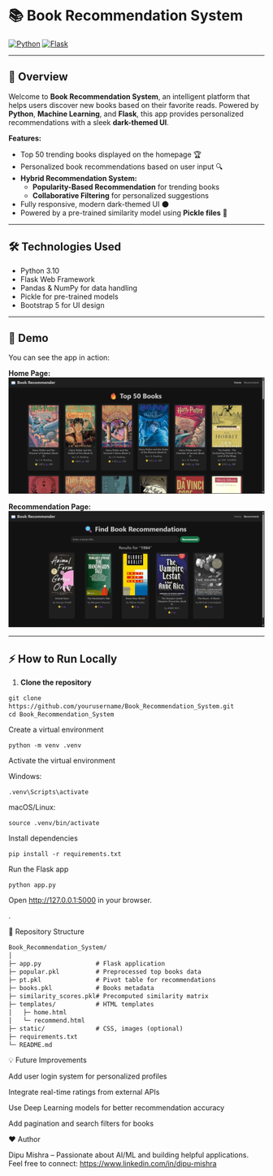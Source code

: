# 📚 Book Recommendation System

[![Python](https://img.shields.io/badge/Python-3.10-blue)](https://www.python.org/) 
[![Flask](https://img.shields.io/badge/Flask-2.3-green)](https://flask.palletsprojects.com/)

---

## 🌟 Overview
Welcome to **Book Recommendation System**, an intelligent platform that helps users discover new books based on their favorite reads. Powered by **Python**, **Machine Learning**, and **Flask**, this app provides personalized recommendations with a sleek **dark-themed UI**.

**Features:**
- Top 50 trending books displayed on the homepage 🏆  
- Personalized book recommendations based on user input 🔍  
- **Hybrid Recommendation System:**  
  - **Popularity-Based Recommendation** for trending books  
  - **Collaborative Filtering** for personalized suggestions  
- Fully responsive, modern dark-themed UI 🌑  
- Powered by a pre-trained similarity model using **Pickle files** 🧠  

---

## 🛠 Technologies Used
- Python 3.10  
- Flask Web Framework  
- Pandas & NumPy for data handling  
- Pickle for pre-trained models  
- Bootstrap 5 for UI design  

---

## 🚀 Demo
You can see the app in action:

**Home Page:**  
![Home Page](home_page.png)  

**Recommendation Page:**  
![Recommendation Page](recommend_page.png)  

---

## ⚡ How to Run Locally
1. **Clone the repository**
```
git clone https://github.com/yourusername/Book_Recommendation_System.git
cd Book_Recommendation_System
```

Create a virtual environment
```
python -m venv .venv
```

Activate the virtual environment

Windows:
```
.venv\Scripts\activate
```

macOS/Linux:
```
source .venv/bin/activate
```

Install dependencies
```
pip install -r requirements.txt
```

Run the Flask app
```
python app.py
```

Open http://127.0.0.1:5000 in your browser.

.

📂 Repository Structure
```
Book_Recommendation_System/
│
├─ app.py               # Flask application
├─ popular.pkl          # Preprocessed top books data
├─ pt.pkl               # Pivot table for recommendations
├─ books.pkl            # Books metadata
├─ similarity_scores.pkl# Precomputed similarity matrix
├─ templates/           # HTML templates
│   ├─ home.html
│   └─ recommend.html
├─ static/              # CSS, images (optional)
├─ requirements.txt
└─ README.md
```

💡 Future Improvements

Add user login system for personalized profiles

Integrate real-time ratings from external APIs

Use Deep Learning models for better recommendation accuracy

Add pagination and search filters for books

❤️ Author

Dipu Mishra – Passionate about AI/ML and building helpful applications.
Feel free to connect: https://www.linkedin.com/in/dipu-mishra
